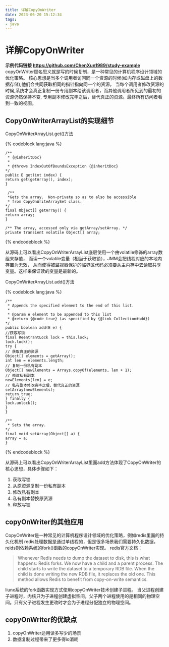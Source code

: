 ```yaml
---
title: 详解CopyOnWriter
date: 2023-06-20 15:12:34
tags:
- java
---
```

# 详解CopyOnWriter

**示例代码链接 https://github.com/ChenXun1989/study-example**
copyOnWriter顾名思义就是写的时候复制，是一种常见的计算机程序设计领域的优化策略。
核心思想是当多个调用者访问同一个资源的时候(如内存或磁盘上的数据存储),他们会共同获取相同的指针指向同一个的资源。
当每个调用者修改资源的时候,系统才会真正复制一份专用副本给该调用者，而其他调用者所见到的最初的资源仍然保持不变.
专用副本修改完毕之后，替代真正的资源。最终所有访问者看到一致的视图。

## CopyOnWriterArrayList的实现细节

CopyOnWriterArrayList.get()方法

{% codeblock  lang:java   %}

    /**
     * {@inheritDoc}
     * 
     * @throws IndexOutOfBoundsException {@inheritDoc}
    */
    public E get(int index) {
    return get(getArray(), index);
    }

     /**
     *Gets the array.  Non-private so as to also be accessible
     * from CopyOnWriteArraySet class.
    */
    final Object[] getArray() {
    return array;
    }

    /** The array, accessed only via getArray/setArray. */
    private transient volatile Object[] array;

{% endcodeblock %}

从源码上可以看出CopyOnWriterArrayList底层使用一个由volatile修饰的array数组来存值，
而读一个volatile变量（相当于获取锁），JMM会把线程对应的本地内存置为无效，
从而使得被监视器保护的临界区代码必须要从主内存中去读取共享变量。这样来保证读的变量是最新的。

CopyOnWriterArrayList.add()方法

{% codeblock  lang:java   %}

    /**
     * Appends the specified element to the end of this list.
     * 
     * @param e element to be appended to this list
     * @return {@code true} (as specified by {@link Collection#add})
    */
    public boolean add(E e) {
    //获取写锁
    final ReentrantLock lock = this.lock;
    lock.lock();
    try {
    // 获取真正的资源
    Object[] elements = getArray();
    int len = elements.length;
    // 复制一份私有副本
    Object[] newElements = Arrays.copyOf(elements, len + 1);
    // 修改私有副本
    newElements[len] = e;
    // 私有副本修改完毕之后，替代真正的资源
    setArray(newElements);
    return true;
    } finally {
    lock.unlock();
    }
    }

    /**
     * Sets the array.
    */
    final void setArray(Object[] a) {
    array = a;
    }

{% endcodeblock %}

从源码上可以看出CopyOnWriterArrayList里面add方法体现了CopyOnWriter的核心思想，具体步骤如下：
1. 获取写锁
2. 从原资源复制一份私有副本
3. 修改私有副本
4. 私有副本替换原资源
5. 释放写锁

## copyOnWriter的其他应用

CopyOnWriter是一种常见的计算机程序设计领域的优化策略，例如redis里面的持久化机制
redis处理数据是通过单线程的，但是很多场景我们需要持久化数据，reids则依赖系统的fork()函数的copyOnWriter实现。
redis官方文档：
> Whenever Redis needs to dump the dataset to disk, this is what happens:
> Redis forks. We now have a child and a parent process.
> The child starts to write the dataset to a temporary RDB file.
> When the child is done writing the new RDB file, it replaces the old one.
> This method allows Redis to benefit from copy-on-write semantics.

liunx系统的fork函数实现方式使用copyOnWriter技术创建子进程。
当父进程创建子进程时，内核只为子进程创建虚拟空间，父子两个进程使用的是相同的物理空间。只有父子进程发生更改时才会为子进程分配独立的物理空间。

## copyOnWriter的优缺点
1. copyOnWriter适用读多写少的场景
2. 数据复制过程带来了更多得io消耗





